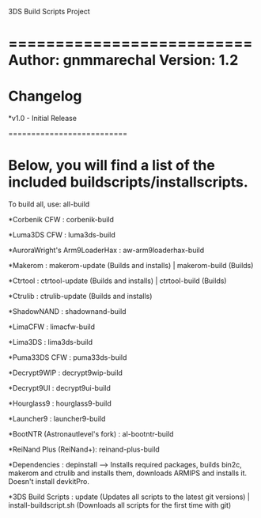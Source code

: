 3DS Build Scripts Project


==========================
Author: gnmmarechal
Version: 1.2
==========================

Changelog
==========================

*v1.0 - Initial Release

==========================

Below, you will find a list of the included buildscripts/installscripts.
==========================
To build all, use: all-build

*Corbenik CFW : corbenik-build

*Luma3DS CFW : luma3ds-build

*AuroraWright's Arm9LoaderHax : aw-arm9loaderhax-build

*Makerom : makerom-update (Builds and installs) | makerom-build (Builds)

*Ctrtool : ctrtool-update (Builds and installs) | ctrtool-build (Builds)

*Ctrulib : ctrulib-update (Builds and installs)

*ShadowNAND : shadownand-build

*LimaCFW : limacfw-build

*Lima3DS : lima3ds-build

*Puma33DS CFW : puma33ds-build

*Decrypt9WIP : decrypt9wip-build

*Decrypt9UI : decrypt9ui-build

*Hourglass9 : hourglass9-build

*Launcher9 : launcher9-build

*BootNTR (Astronautlevel's fork) : al-bootntr-build

*ReiNand Plus (ReiNand+): reinand-plus-build

*Dependencies : depinstall   --> Installs required packages, builds bin2c, makerom and ctrulib and installs them, downloads ARMIPS and installs it. Doesn't install devkitPro.

*3DS Build Scripts : update (Updates all scripts to the latest git versions) | install-buildscript.sh (Downloads all scripts for the first time with git)
